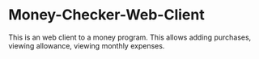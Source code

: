 Money-Checker-Web-Client
========================

This is an web client to a money program. This allows adding purchases, viewing allowance, viewing monthly expenses.
